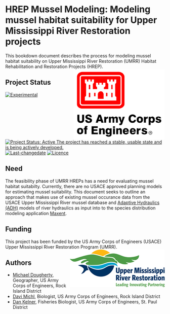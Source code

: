 # HREP Mussel Modeling: Modeling mussel habitat suitability for Upper Mississippi River Restoration projects
This bookdown document describes the process for modeling mussel habitat suitability on Upper Mississippi River Restoration (UMRR) Habitat Rehabilitation and Restoration Projects (HREP). <img src="docs/images/HDQLO-03.gif" align="right" />

## Project Status

[![Experimental](https://img.shields.io/badge/lifecycle-experimental-orange.svg)](https://www.tidyverse.org/lifecycle)
[![Project Status: Active The project has reached a stable, usable state and is being actively developed.](https://www.repostatus.org/badges/latest/active.svg)](https://www.repostatus.org/#active)
[![Last-changedate](https://img.shields.io/badge/last%20change-2019--03--02-yellowgreen.svg)](/commits/master)
[![Licence](https://img.shields.io/badge/licence-CC0-blue.svg)](http://choosealicense.com/licenses/cc0-1.0/)

## Need
The feasibility phase of UMRR HREPs has a need for evaluating mussel habitat suitabilty. Currently, there are no USACE approved planning models for estimating mussel suitability. This document seeks to outline an approach that makes use of existing mussel occurance data from the USACE Upper Mississippi River mussel database and [Adaptive Hydraulics (ADH)](https://www.erdc.usace.army.mil/Media/Fact-Sheets/Fact-Sheet-Article-View/Article/476708/adaptive-hydraulics-model-system/) models of river hydraulics as input into to the species distribution modeling application [Maxent](https://biodiversityinformatics.amnh.org/open_source/maxent/). 

## Funding
This project has been funded by the US Army Corps of Engineers (USACE) Upper Mississippi River Restoration Program (UMRR). <img src="docs/images/UMRRlogo_tag_rgb_300px.jpg" align="right" />

## Authors
* [Michael Dougherty](mailto:Michael.P.Dougherty@usace.army.mil), Geographer, US Army Corps of Engineers, Rock Island District
* [Davi Michl](mailto:Davi.E.Michl@usace.army.mil), Biologist, US Army Corps of Engineers, Rock Island District
* [Dan Kelner](mailto:Daniel.E.Kelner@usace.army.mil), Fisheries Biologist, US Army Corps of Engineers, St. Paul District

